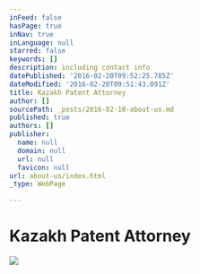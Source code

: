 ```yaml
---
inFeed: false
hasPage: true
inNav: true
inLanguage: null
starred: false
keywords: []
description: including contact info
datePublished: '2016-02-20T09:52:25.785Z'
dateModified: '2016-02-20T09:51:43.091Z'
title: Kazakh Patent Attorney
author: []
sourcePath: _posts/2016-02-10-about-us.md
published: true
authors: []
publisher:
  name: null
  domain: null
  url: null
  favicon: null
url: about-us/index.html
_type: WebPage

---
```

# Kazakh Patent Attorney
![](https://the-grid-user-content.s3-us-west-2.amazonaws.com/0216ab4c-d166-4e09-9036-bedaaa572676.JPG)